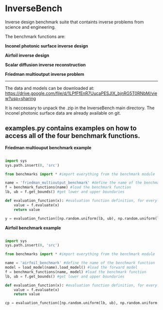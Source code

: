 # InverseBench
Inverse design benchmark suite that containts inverse problems from science and engineering.

The benchmark functions are:

**Inconel photonic surface inverse design**

**Airfoil inverse design**

**Scalar diffusion inverse reconstruction**

**Friedman multioutput inverse problem**

----------------------------------------------
The data and models can be downloaded at: https://drive.google.com/file/d/1LPfFfEnR7UucaPESJIX_bjnRG5T0RNbM/view?usp=sharing

It is neccessary to unpack the .zip in the InverseBench main directory. The inconel photonic surface data are already available on git.


**examples.py** contains examples on how to access all of the four benchmark functions.
----------------------------------------------


**Friedman multiouput benchmark example**


```python

import sys
sys.path.insert(0, 'src')

from benchmarks import * #import everything from the benchmark module

name = 'friedman_multioutput_benchmark' #define the name of the benchmark function
f = benchmark_functions(name) #load the benchmark function
lb, ub = f.get_bounds() #get lower and upper boundaries

def evaluation_function(x): #evaluation function definition, for every x it returns a response y
    value = f.evaluate(x)
    return value

y = evaluation_function([np.random.uniform(lb, ub), np.random.uniform(lb, ub)]) #evaluation example


```

**Airfoil benchmark example**


```python

import sys
sys.path.insert(0, 'src')

from benchmarks import * #import everything from the benchmark module

name = 'airfoil_benchmark' #define the name of the benchmark function
model = load_model(name).load_model() #load the forward model
f = benchmark_functions(name, model) #load the benchmark function
lb, ub = f.get_bounds() #get lower and upper boundaries

def evaluation_function(x): #evaluation function definition, for every x it returns a response y
    value = f.evaluate(x)
    return value

cp = evaluation_function([np.random.uniform(lb, ub), np.random.uniform(lb, ub)])


```


